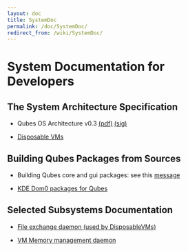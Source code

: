 ```yaml
---
layout: doc
title: SystemDoc
permalink: /doc/SystemDoc/
redirect_from: /wiki/SystemDoc/
---
```


System Documentation for Developers
===================================

The System Architecture Specification
-------------------------------------

-   Qubes OS Architecture v0.3 [(pdf)](http://www.qubes-os.org/files/doc/arch-spec-0.3.pdf) [(sig)](http://www.qubes-os.org/files/doc/arch-spec-0.3.pdf.sig)

-   [Disposable VMs](http://theinvisiblethings.blogspot.com/2010/06/disposable-vms.html)

Building Qubes Packages from Sources
------------------------------------

-   Building Qubes core and gui packages: see this [message](https://groups.google.com/group/qubes-devel/browse_thread/thread/710f725713cc7e8a#)

-   [KDE Dom0 packages for Qubes](/doc/KdeDom0)

Selected Subsystems Documentation
---------------------------------

-   [File exchange daemon (used by DisposableVMs)](/doc/Qfileexchgd)

-   [VM Memory management daemon](/doc/Qmemman)


